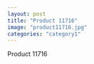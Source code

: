 ```yaml
---
layout: post
title: "Product 11716"
image: "product11716.jpg"
categories: "category1"
---
```

Product 11716
